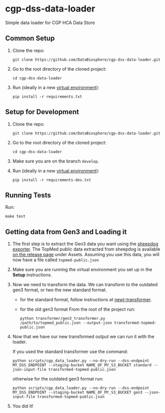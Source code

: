 # cgp-dss-data-loader
Simple data loader for CGP HCA Data Store

## Common Setup
1. Clone the repo:

   `git clone https://github.com/DataBiosphere/cgp-dss-data-loader.git`

2. Go to the root directory of the cloned project:
   
   `cd cgp-dss-data-loader`

3. Run (ideally in a new [virtual environment](https://docs.python.org/3/tutorial/venv.html)):

   `pip install -r requirements.txt`

## Setup for Development
1. Clone the repo:

   `git clone https://github.com/DataBiosphere/cgp-dss-data-loader.git`
  
2. Go to the root directory of the cloned project:
   
   `cd cgp-dss-data-loader`
   
3. Make sure you are on the branch `develop`.
  
4. Run (ideally in a new [virtual environment](https://docs.python.org/3/tutorial/venv.html)):

   `pip install -r requirements-dev.txt`

## Running Tests
Run:

`make test`

## Getting data from Gen3 and Loading it

1. The first step is to extract the Gen3 data you want using the 
   [sheepdog exporter](https://github.com/david4096/sheepdog-exporter). The TopMed public data extracted
   from sheepdog is available [on the release page](https://github.com/david4096/sheepdog-exporter/releases/tag/0.3.1)
   under Assets. Assuming you use this data, you will now have a file called `topmed-public.json`
   
2. Make sure you are running the virtual environment you set up in the **Setup** instructions.

3. Now we need to transform the data. We can transform to the  outdated gen3 format, or two the new standard format.

    - for the standard format, follow instructions at
      [newt-transformer](https://github.com/jessebrennan/newt-transformer#transforming-data-from-sheepdog-exporter).

    - for the old gen3 format
      From the root of the project run:

      ```
      python transformer/gen3_transformer.py /path/to/topmed_public.json --output-json transformed-topmed-public.json
      ```

4. Now that we have our new transformed output we can run it with the loader.

    If you used the standard transformer use the command:

   ```
   python scripts/cgp_data_loader.py --no-dry-run --dss-endpoint MY_DSS_ENDPOINT --staging-bucket NAME_OF_MY_S3_BUCKET standard --json-input-file transformed-topmed-public.json
   ```

   otherwise for the outdated gen3 format run:

   ```
   python scripts/cgp_data_loader.py --no-dry-run --dss-endpoint MY_DSS_ENDPOINT --staging-bucket NAME_OF_MY_S3_BUCKET gen3 --json-input-file transformed-topmed-public.json
   ```
   
5. You did it!
